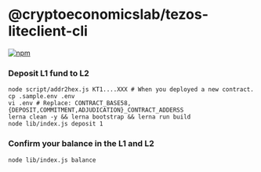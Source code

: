 # @cryptoeconomicslab/tezos-liteclient-cli

[![npm](https://img.shields.io/npm/v/@cryptoeconomicslab/tezos-liteclient-cli)](https://www.npmjs.com/package/@cryptoeconomicslab/tezos-liteclient-cli)

### Deposit L1 fund to L2

```
node script/addr2hex.js KT1....XXX # When you deployed a new contract.
cp .sample.env .env
vi .env # Replace: CONTRACT_BASE58,{DEPOSIT,COMMITMENT,ADJUDICATION}_CONTRACT_ADDERSS
lerna clean -y && lerna bootstrap && lerna run build
node lib/index.js deposit 1
```

### Confirm your balance in the L1 and L2

```
node lib/index.js balance
```
